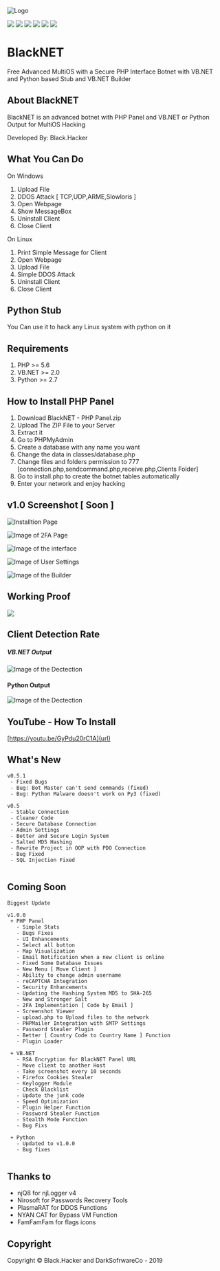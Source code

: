 ![Logo](https://a.top4top.net/p_1104t3ole1.png)

![](https://img.shields.io/github/repo-size/BlackHacker511/BlackNET) ![](https://img.shields.io/github/downloads/BlackHacker511/BlackNET/total) ![](https://img.shields.io/github/issues-closed/BlackHacker511/BlackNET) ![](https://img.shields.io/github/license/BlackHacker511/BlackNET) ![](https://img.shields.io/github/v/release/BlackHacker511/BlackNET) ![](https://img.shields.io/github/commits-since/BlackHacker511/BlackNET/0.5)

# BlackNET
Free Advanced MultiOS with a Secure PHP Interface Botnet with VB.NET and Python based Stub and VB.NET Builder

## About BlackNET
BlackNET is an advanced botnet with PHP Panel and VB.NET or Python Output for MultiOS Hacking

Developed By: Black.Hacker

## What You Can Do
On Windows
1. Upload File
2. DDOS Attack [ TCP,UDP,ARME,Slowloris ]
3. Open Webpage
4. Show MessageBox
5. Uninstall Client
6. Close Client

On Linux
1. Print Simple Message for Client
2. Open Webpage
3. Upload File
4. Simple DDOS Attack
5. Uninstall Client
6. Close Client

## Python Stub
You Can use it to hack any Linux system with python on it

## Requirements
1. PHP >= 5.6
2. VB.NET >= 2.0
3. Python >= 2.7


## How to Install PHP Panel
1. Download BlackNET - PHP Panel.zip
2. Upload The ZIP File to your Server
3. Extract it
4. Go to PHPMyAdmin
5. Create a database with any name you want
6. Change the data in classes/database.php
7. Change files and folders permission to 777 [connection.php,sendcommand.php,receive.php,Clients Folder]
8. Go to install.php to create the botnet tables automatically
9. Enter your network and enjoy hacking

## v1.0 Screenshot [ Soon ]
![Installtion Page](https://i.imgur.com/RwNTwgs.png)

![Image of 2FA Page](https://i.imgur.com/v1zCoiv.png)

![Image of the interface](https://1.top4top.net/p_140189rdi1.png)

![Image of User Settings](https://i.imgur.com/LcCL9je.png)

![Image of the Builder](https://i.gyazo.com/00cb187eddac470647d477982298cc53.png)

## Working Proof
![](https://6.top4top.net/p_1327v2kiv1.gif)

## Client Detection Rate

##### VB.NET Output
![Image of the Dectection](https://antiscan.me/images/result/cYi5BmDOwzWU.png)

#### Python Output
![Image of the Dectection](https://d.top4top.net/p_1107ly63e1.png)

## YouTube - How To Install
[https://youtu.be/GyPdu20rC1A](url)

## What's New

```
v0.5.1
 - Fixed Bugs
 - Bug: Bot Master can't send commands (fixed)
 - Bug: Python Malware doesn't work on Py3 (fixed)

v0.5
 - Stable Connection
 - Cleaner Code
 - Secure Database Connection
 - Admin Settings
 - Better and Secure Login System
 - Salted MD5 Hashing
 - Rewrite Project in OOP with PDO Connection
 - Bug Fixed
 - SQL Injection Fixed
  
```

## Coming Soon

```
Biggest Update

v1.0.0
 + PHP Panel
   - Simple Stats
   - Bugs Fixes
   - UI Enhancements
   - Select all button
   - Map Visualization
   - Email Notification when a new client is online
   - Fixed Some Database Issues 
   - New Menu [ Move Client ]
   - Ability to change admin username
   - reCAPTCHA Integration
   - Security Enhancements
   - Updating the Hashing System MD5 to SHA-265
   - New and Stronger Salt
   - 2FA Implementation [ Code by Email ]
   - Screenshot Viewer
   - upload.php to Upload files to the network
   - PHPMailer Integration with SMTP Settings
   - Password Stealer Plugin
   - Better [ Country Code to Country Name ] Function 
   - Plugin Loader
   
 + VB.NET
   - RSA Encryption for BlackNET Panel URL
   - Move client to another Host
   - Take screenshot every 10 seconds
   - Firefox Cookies Stealer
   - Keylogger Module
   - Check Blacklist
   - Update the junk code
   - Speed Optimization
   - Plugin Helper Function
   - Password Stealer Function
   - Stealth Mode Function
   - Bug Fixs
   
 + Python
   - Updated to v1.0.0
   - Bug fixes
   
```
## Thanks to
- njQ8 for njLogger v4
- Nirosoft for Passwords Recovery Tools
- PlasmaRAT for DDOS Functions 
- NYAN CAT for Bypass VM Function
- FamFamFam for flags icons
## Copyright
Copyright © Black.Hacker and DarkSofrwareCo - 2019
